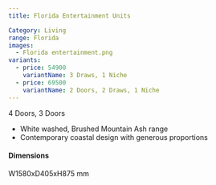 ```yaml
---
title: Florida Entertainment Units

Category: Living
range: Florida
images:
  - Florida entertainment.png
variants:
  - price: 54900
    variantName: 3 Draws, 1 Niche
  - price: 69500
    variantName: 2 Doors, 2 Draws, 1 Niche
---
```

4 Doors, 3 Doors
* White washed, Brushed Mountain Ash range
* Contemporary coastal design with generous proportions

#### Dimensions
W1580xD405xH875 mm
